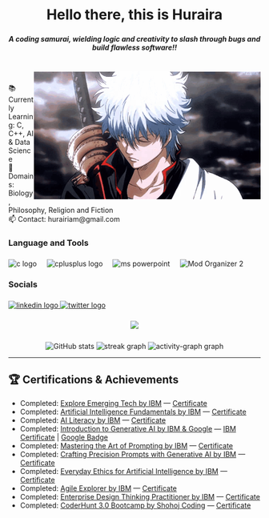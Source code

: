 <h1 align="center">Hello there, this is Huraira </h1>

###

<h5 align="center">A coding samurai, wielding logic and creativity to slash through bugs and build flawless software!!</h5>

###

<br clear="both">

<img align="right" height="255" src="https://github.com/Hurairiam/Hurairiam/blob/main/assets/README/gintama.gif?raw=true" alt="Gintoki GIF" />

###

<p align="left">📚 Currently Learning: C, C++, AI & Data Science<br>🎲 Domains: Biology, Philosophy, Religion and Fiction<br>📫 Contact: hurairiam@gmail.com</p>

###

<h3 align="left">Language and Tools</h3>

###

<div align="left">
  <img src="https://cdn.jsdelivr.net/gh/devicons/devicon/icons/c/c-original.svg" height="40" alt="c logo"  />
  <img width="12" />
  <img src="https://cdn.jsdelivr.net/gh/devicons/devicon/icons/cplusplus/cplusplus-original.svg" height="40" alt="cplusplus logo"  />
  <img width="12" />
  <!-- Microsoft PowerPoint Icon -->
  <img src="https://mailmeteor.com/logos/assets/PNG/Microsoft_Office_PowerPoint_Logo_512px.png" height="40" alt="ms powerpoint" title="MS PowerPoint" />
  <img width="12" />
  <!-- Mod Organizer 2 Icon -->
  <img src="https://staticdelivery.nexusmods.com/mods/1704/images/64844/64844-1685660261-1698489989.png" height="40" alt="Mod Organizer 2" title="Mod Organizer 2" />
</div>

###

<h3 align="left">Socials</h3>

###

<div align="left">
  <a href="https://www.linkedin.com/in/hurairiaml" target="_blank">
    <img src="https://img.shields.io/static/v1?message=LinkedIn&logo=linkedin&label=&color=0077B5&logoColor=white&labelColor=&style=for-the-badge" height="35" alt="linkedin logo"  />
  </a>
  <a href="https://x.com/hurairiamX" target="_blank">
    <img src="https://img.shields.io/static/v1?message=Twitter&logo=twitter&label=&color=1DA1F2&logoColor=white&labelColor=&style=for-the-badge" height="35" alt="twitter logo"  />
  </a>
</div>

###

<div align="center">
  <img src="https://visitor-badge.laobi.icu/badge?page_id=Hurairiam.Hurairiam&"  />
</div>

###

<div align="center">
  <img src="https://github-readme-stats.vercel.app/api?username=Hurairiam&show_icons=true&theme=radical" height="150" alt="GitHub stats"  />
  
  <img src="https://streak-stats.demolab.com?user=Hurairiam&locale=en&mode=daily&theme=radical&hide_border=true&border_radius=0&order=3" height="150" alt="streak graph"  />
  
  <img src="https://github-readme-activity-graph.vercel.app/graph?username=Hurairiam&radius=0&theme=redical&area=true&order=5&custom_title=Contribution%20Graph&hide_border=true&hide_title=true" height="300" alt="activity-graph graph"  />
</div>

---

## 🏆 Certifications & Achievements

- Completed: [Explore Emerging Tech by IBM](https://github.com/Hurairiam/certifications/blob/main/Explore%20Emerging%20Tech%20by%20IBM/README.md) — [Certificate](https://github.com/Hurairiam/certifications/blob/main/Explore%20Emerging%20Tech%20by%20IBM/Explore%20Emerging%20Tech%20Certificate.pdf)
- Completed: [Artificial Intelligence Fundamentals by IBM](https://github.com/Hurairiam/certifications/blob/main/Artificial%20Intelligence%20Fundamentals%20by%20IBM/README.md) — [Certificate](https://github.com/Hurairiam/certifications/blob/main/Artificial%20Intelligence%20Fundamentals%20by%20IBM/Artificial%20Intelligence%20Fundamentals%20Certificate.pdf)
- Completed: [AI Literacy by IBM](https://github.com/Hurairiam/certifications/blob/main/AI%20Literacy%20by%20IBM/README.md) — [Certificate](https://github.com/Hurairiam/certifications/blob/main/AI%20Literacy%20by%20IBM/Ai%20Literact%20Certificate.pdf)
- Completed: [Introduction to Generative AI by IBM & Google](https://github.com/Hurairiam/certifications/blob/main/Introduction%20to%20Generative%20AI%20by%20Google%20and%20IBM/README.md) — [IBM Certificate](https://github.com/Hurairiam/certifications/blob/main/Introduction%20to%20Generative%20AI%20by%20Google%20and%20IBM/Introduction%20to%20Generative%20AI%20by%20Google.pdf) | [Google Badge](https://github.com/Hurairiam/certifications/blob/main/Introduction%20to%20Generative%20AI%20by%20Google%20and%20IBM/Introduction%20to%20Generative%20AI%20By%20Google.png)
- Completed: [Mastering the Art of Prompting by IBM](https://github.com/Hurairiam/certifications/blob/main/Mastering%20the%20Art%20of%20Prompting%20by%20IBM/README.md) — [Certificate](https://github.com/Hurairiam/certifications/blob/main/Mastering%20the%20Art%20of%20Prompting%20by%20IBM/Mastering%20the%20Art%20of%20Prompting%20Certificate.pdf)
- Completed: [Crafting Precision Prompts with Generative AI by IBM](https://github.com/Hurairiam/certifications/blob/main/Crafting%20Precision%20Prompts%20with%20Generative%20AI%20by%20IBM/README.md) — [Certificate](https://github.com/Hurairiam/certifications/blob/main/Crafting%20Precision%20Prompts%20with%20Generative%20AI%20by%20IBM/Crafting%20Precision%20Prompts%20Certificate.pdf)
- Completed: [Everyday Ethics for Artificial Intelligence by IBM](https://github.com/Hurairiam/certifications/blob/main/Everyday%20Ethics%20for%20Artificial%20Intelligence%20by%20IBM/README.md) — [Certificate](https://github.com/Hurairiam/certifications/blob/main/Everyday%20Ethics%20for%20Artificial%20Intelligence%20by%20IBM/Everyday%20Ethics%20for%20Artificial%20Intelligence%20Certificate.pdf)
- Completed: [Agile Explorer by IBM](https://github.com/Hurairiam/certifications/blob/main/Agile%20Explorer%20by%20IBM/README.md) — [Certificate](https://github.com/Hurairiam/certifications/blob/main/Agile%20Explorer%20by%20IBM/Agile%20Explorer%20Certificate.pdf)
- Completed: [Enterprise Design Thinking Practitioner by IBM](https://github.com/Hurairiam/certifications/blob/main/Enterprise%20Design%20Thinking%20Practitioner%20by%20IBM/README.md) — [Certificate](https://github.com/Hurairiam/certifications/blob/main/Enterprise%20Design%20Thinking%20Practitioner%20by%20IBM/Enterprise%20Design%20Thinking%20Practitioner%20Certificate.pdf)
- Completed: [CoderHunt 3.0 Bootcamp by Shohoj Coding](https://github.com/Hurairiam/certifications/blob/main/CoderHunt%203.0%20Bootcamp%20by%20Shohoj%20Coding/README.md) — [Certificate](https://github.com/Hurairiam/certifications/blob/main/CoderHunt%203.0%20Bootcamp%20by%20Shohoj%20Coding/CoderHunt-3.0-Certificate.pdf)
